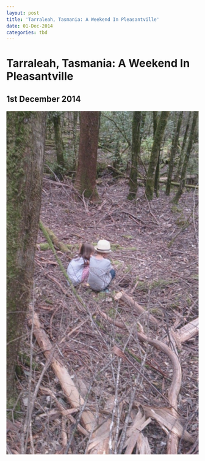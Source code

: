 ```yaml
---
layout: post
title: 'Tarraleah, Tasmania: A Weekend In Pleasantville'
date: 01-Dec-2014
categories: tbd
---
```


# Tarraleah, Tasmania: A Weekend In Pleasantville

## 1st December 2014

<p The family spent the weekend as guests of Tarraleah,   but all opinions are my own.</p>

<p In the middle of Tasmanian; halfway between Hobart and the wilder west coast draws of Strahan and the Franklin river,   there is a little town called Tarraleah. We stayed there this weekend so I could attend a Christams cooking course at their Widlside Cooking School.</p>

<p Tarraleah was a bustling hydro-electric town in the 20's and 30's, then a virtual ghost town until it was bought up in 2004 and renovated into a wilderness resort that's hard to describe. It's quirky, and fabulous. It's got resident highland cattle and a Pleasantville-esque string of gorgeously restored 1920's cottages, decorated with teak furniture and built, in our case at the Superintendents Cottage, on a grand scale.</p>

<p It was a beautiful house to stay in, and judging from the evidence left behind in the eight year olds bedroom, a queen-sized bed to oneself,and a night spent reading Jeffrey Acher short sories while eating sugra packets - I think she would agree that life at Tarraleah is about as good as it gets.</p>

<p I adored the sun drenched breakfast room. We had such nice weather that there was no chance to use the fireplace, but it's really an Alpine retreat, this place.</p>

<p <img class="photo-horiz" src="/images/2014/12/DSC_1606-1024x576.jpg" /></p>

<p <img class="photo-horiz" src="/images/2014/12/DSC_1618-1024x576.jpg" /></p>

<p </p>

<h6 A little of the decor. And note to self: arrange face next time.</h6>

<p <img class="photo-horiz" src="/images/2014/12/DSC_1609-e1417430687592-576x1024.jpg" /></p>

<p </p>

<p There is neither mobile phone nor Internet access at Tarraleah village. It all adds to the retro vibe. In fact we all spent some time engrosssed in the 1965 Encyclopeidia Britannica over the fireplace. Cause we know how to party. I was visiting Tarraleah to check out their Wildside Cooking School (more on this tomorrow), but after I finished cooking, we all had a spa in the clifftop hot tub.</p>

<p It was not, perhaps, as relaxing as it might be for a couple celebrating their anniversary with a bottle of champagne, what with the three small children ut it was still fun.</p>

<p <img class="photo-horiz" src="/images/2014/12/DSC_1642-e1417430599772-576x1024.jpg" /></p>

<p <img class="photo-horiz" src="/images/2014/12/DSC_17441-e1417429884701-576x1024.jpg" /></p>

<p </p>

<p 

<img class="photo-horiz" src="/images/2014/12/DSC_1783-e1417430961831-576x1024.jpg" /></a></p>

<p </p>

<p hkjhhkjh</p>

